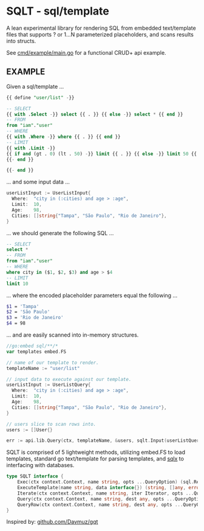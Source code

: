 # SQLT - sql/template

A lean experimental library for rendering SQL from embedded text/template files that supports ? or $1...$N parameterized placeholders, and scans results into structs.

See [cmd/example/main.go](cmd/example/main.go) for a functional CRUD+ api example.

## EXAMPLE

Given a sql/template ...

```sql
{{ define "user/list" -}}

-- SELECT
{{ with .Select -}} select {{ . }} {{ else -}} select * {{ end }}
-- FROM
from "iam"."user"
-- WHERE
{{ with .Where -}} where {{ . }} {{ end }}
-- LIMIT
{{ with .Limit -}}
{{ if and (gt . 0) (lt . 50) -}} limit {{ . }} {{ else -}} limit 50 {{ end }}
{{- end }}

{{- end }}
```

... and some input data ...

```go
userListInput := UserListInput{
  Where:  "city in (:cities) and age > :age",
  Limit:  10,
  Age:    98,
  Cities: []string{"Tampa", "São Paulo", "Rio de Janeiro"},
}
```

... we should generate the following SQL ...

```sql
-- SELECT
select *
-- FROM
from "iam"."user"
-- WHERE
where city in ($1, $2, $3) and age > $4
-- LIMIT
limit 10
```

... where the encoded placeholder parameters equal the following ...

```sh
$1 = 'Tampa'
$2 = 'São Paulo'
$3 = 'Rio de Janeiro'
$4 = 98
```

... and are easily scanned into in-memory structures.

```go
//go:embed sql/**/*
var templates embed.FS

// name of our template to render.
templateName := "user/list"

// input data to execute against our template.
userListInput := UserListQuery{
  Where:  "city in (:cities) and age > :age",
  Limit:  10,
  Age:    98,
  Cities: []string{"Tampa", "São Paulo", "Rio de Janeiro"},
}

// users slice to scan rows into.
users := []User{}

err := api.lib.Query(ctx, templateName, &users, sqlt.Input(userListQuery))
```

SQLT is comprised of 5 lightweight methods, utilizing embed.FS to load templates, standard go text/template for parsing templates, and [sqlx](https://github.com/jmoiron/sqlx) to interfacing with databases.

```go
type SQLT interface {
	Exec(ctx context.Context, name string, opts ...QueryOption) (sql.Result, error)
	ExecuteTemplate(name string, data interface{}) (string, []any, error)
	Iterate(ctx context.Context, name string, iter Iterator, opts ...QueryOption) error
	Query(ctx context.Context, name string, dest any, opts ...QueryOption) error
	QueryRow(ctx context.Context, name string, dest any, opts ...QueryOption) error
}
```

Inspired by: [github.com/Davmuz/gqt](https://github.com/Davmuz/gqt)
